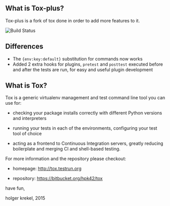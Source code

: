 
What is Tox-plus?
--------------------
Tox-plus is a fork of tox done in order to add more features to it.

![Build Status](https://travis-ci.org/Itxaka/tox-plus.svg?branch=master)


Differences
-------------

 - The ``{env:key:default}`` substitution for commands now works
 - Added 2 extra hooks for plugins, ``pretest`` and ``posttest`` executed before and after the tests are run, for easy and useful plugin development

What is Tox?
--------------------

Tox is a generic virtualenv management and test command line tool you can use for:

* checking your package installs correctly with different Python versions and
  interpreters

* running your tests in each of the environments, configuring your test tool of choice

* acting as a frontend to Continuous Integration servers, greatly
  reducing boilerplate and merging CI and shell-based testing.

For more information and the repository please checkout:

- homepage: http://tox.testrun.org

- repository: https://bitbucket.org/hpk42/tox


have fun,

holger krekel, 2015

